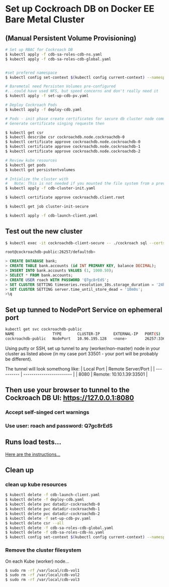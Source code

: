# Set up Cockroach DB on Docker EE Bare Metal Cluster

## (Manual Persistent Volume Provisioning)

```bash
# Set up RBAC for Cockroach DB
$ kubectl apply -f cdb-sa-roles-cdb-ns.yaml
$ kubectl apply -f cdb-sa-roles-cdb-global.yaml


#set prefered namespace
$ kubectl config set-context $(kubectl config current-context) --namespace=cockroachdb

# Baremetal need Persisten Volumes pre-configured
#...could have used NFS, but speed concerns and don't really need it
$ kubectl apply -f set-up-cdb-pv.yaml

# Deploy Cockroach Pods
$ kubectl apply -f deploy-cdb.yaml

# Pods - init phase create certificates for secure db cluster node communication 
# Generate certificate singing requestm then 

$ kubectl get csr
$ kubectl describe csr cockroachdb.node.cockroachdb-0
$ kubectl certificate approve cockroachdb.node.cockroachdb-0
$ kubectl certificate approve cockroachdb.node.cockroachdb-1
$ kubectl certificate approve cockroachdb.node.cockroachdb-2

# Review kube resources
$ kubectl get pods
$ kubectl get persistentvolumes

# Intialize the cluster with
#   Note: This is not needed if you mounted the file system from a previous cluster - CDB  will resurect the old cluster. 
$ kubectl apply -f cdb-cluster-init.yaml

$ kubectl certificate approve cockroachdb.client.root 

$ kubectl get job cluster-init-secure

$ kubectl apply -f cdb-launch-client.yaml
```

## Test out the new cluster
```bash
$ kubectl exec -it cockroachdb-client-secure -- ./cockroach sql --certs-dir=/cockroach-certs --host=cockroachdb-public

root@cockroachdb-public:26257/defaultdb>
```

```sql
> CREATE DATABASE bank;
> CREATE TABLE bank.accounts (id INT PRIMARY KEY, balance DECIMAL);
> INSERT INTO bank.accounts VALUES (1, 1000.50);
> SELECT * FROM bank.accounts;
> CREATE USER roach WITH PASSWORD 'Q7gc8rEdS';
> SET CLUSTER SETTING timeseries.resolution_10s.storage_duration = '24h0m0s';
> SET CLUSTER SETTING server.time_until_store_dead = '10m0s'; 
>\q 
```

## Set up tunned to NodePort Service on ephemeral port

```bash
kubectl get svc cockroachdb-public
NAME                 TYPE       CLUSTER-IP      EXTERNAL-IP   PORT(S)                          AGE
cockroachdb-public   NodePort   10.96.195.128   <none>        26257:33614/TCP,8080:33510/TCP   53m
```
Using putty or SSH, set up tunnel to any (worker/non-master) node in your cluster as listed above (in my case port 33501 - your port will be probably be different).

The tunnel will look somethong like:
| Local Port | Remote Server/Port       |
| ---------- | ------------------------ |
| 8080       | Remote: 10.10.1.39:33501 |

## Then use your browser to tunnel to the Cockroach DB UI: https://127.0.0.1:8080

### Accept self-singed cert warnings

### Use user: roach and password: Q7gc8rEdS

## Runs load tests...
[Here are the instructions...](DEMO-WORKLOAD-APP.md)

## Clean up

### clean up kube resources

```bash
$ kubectl delete -f cdb-launch-client.yaml
$ kubectl delete -f deploy-cdb.yaml
$ kubectl delete pvc datadir-cockroachdb-0
$ kubectl delete pvc datadir-cockroachdb-1
$ kubectl delete pvc datadir-cockroachdb-2
$ kubectl delete -f set-up-cdb-pv.yaml
$ kubectl delete csr --all
$ kubectl delete -f cdb-sa-roles-cdb-global.yaml
$ kubectl delete -f cdb-sa-roles-cdb-ns.yaml
$ kubectl config set-context $(kubectl config current-context) --namespace=default
```
### Remove the cluster filesystem

On each Kube (worker) node...

```bash
$ sudo rm -rf /var/local/cdb-vol1
$ sudo rm -rf /var/local/cdb-vol2
$ sudo rm -rf /var/local/cdb-vol3
```